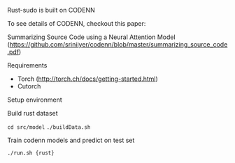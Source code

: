 Rust-sudo is built on CODENN

To see details of CODENN, checkout this paper:

Summarizing Source Code using a Neural Attention Model (https://github.com/sriniiyer/codenn/blob/master/summarizing_source_code.pdf)

Requirements

* Torch (http://torch.ch/docs/getting-started.html)
* Cutorch

Setup environment


Build rust dataset

`cd src/model`
`./buildData.sh`

Train codenn models and predict on test set

`./run.sh {rust}`